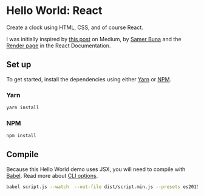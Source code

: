 # Hello World: React

Create a clock using HTML, CSS, and of course React.

I was initially inspired by [this post](https://medium.freecodecamp.com/yes-react-is-taking-over-front-end-development-the-question-is-why-40837af8ab76) on Medium, by [Samer Buna](https://twitter.com/samerbuna) and the [Render page](https://facebook.github.io/react/docs/rendering-elements.html) in the React Documentation.
## Set up
To get started, install the dependencies using either [Yarn](https://yarnpkg.com/) or [NPM](https://www.npmjs.com/).

### Yarn

```bash
yarn install
```

### NPM

```bash
npm install
```

## Compile

Because this Hello World demo uses JSX, you will need to compile with [Babel](http://babeljs.io/). Read more about [CLI options](http://babeljs.io/docs/usage/api/#options).

```bash
babel script.js --watch  --out-file dist/script.min.js --presets es2015,react --minified  --source-maps inline
```